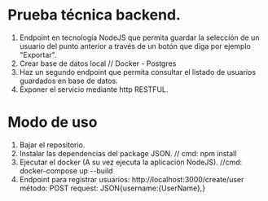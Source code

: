 # Prueba técnica backend.

1. Endpoint en tecnología NodeJS que permita guardar la selección de un usuario del punto anterior a través de un botón que diga por ejemplo "Exportar".
2. Crear base de datos local // Docker - Postgres
3. Haz un segundo endpoint que permita consultar el listado de usuarios guardados en base de datos.
4. Exponer el servicio mediante http RESTFUL.


# Modo de uso
1. Bajar el repositorio.
2. Instalar las dependencias del package JSON. // cmd: npm install
3. Ejecutar el docker (A su vez ejecuta la aplicación NodeJS). //cmd: docker-compose up --build
4. Endpoint para registrar usuarios: http://localhost:3000/create/user método: POST request: JSON{username:{UserName},}